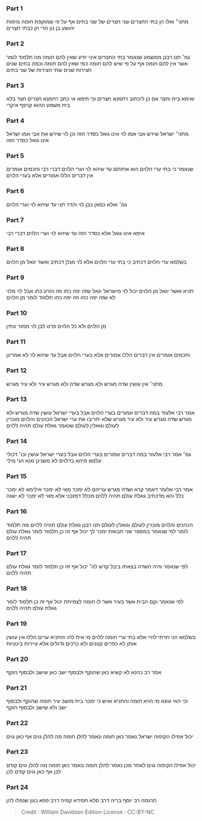 
### Part 1
מתני׳ ואלו הן בתי החצרים שני חצרים של שני בתים אף על פי שמוקפת חומה מימות יהושע בן נון הרי הן כבתי חצרים

### Part 2
גמ׳ תנו רבנן ממשמע שנאמר בתי החצרים איני יודע שאין להם חומה מה תלמוד לומר אשר אין להם חומה אף על פי שיש להם חומה כמי שאין להם חומה וכמה בתים שנים חצירות שנים שתי חצירות של שני בתים

### Part 3
ואימא בית וחצר אם כן ליכתוב רחמנא חצרים וכי תימא אי כתב רחמנא חצרים חצר בלא בית משמע ההוא קרפף איקרי

### Part 4
מתני׳ ישראל שירש אבי אמו לוי אינו גואל כסדר הזה וכן לוי שירש את אבי אמו ישראל אינו גואל כסדר הזה 

### Part 5
שנאמר כי בתי ערי הלוים הוא אחזתם עד שיהא לוי וערי הלוים דברי רבי וחכמים אומרים אין דברים הללו אמורים אלא בערי הלוים

### Part 6
גמ׳ ואלא כמאן כבן לוי והדר תני עד שיהא לוי וערי הלוים

### Part 7
אימא אינו גואל אלא כסדר הזה עד שיהא לוי וערי הלוים דברי רבי

### Part 8
בשלמא ערי הלוים דכתיב כי בתי ערי הלוים אלא לוי מנלן דכתיב ואשר יגאל מן הלוים

### Part 9
תניא ואשר יגאל מן הלוים יכול לוי מישראל יגאל שזה יפה כחו וזה הורע כחו אבל לוי מלוי לא שזה יפה כחו וזה יפה כחו תלמוד לומר מן הלוים

### Part 10
מן הלוים ולא כל הלוים פרט לבן לוי ממזר ונתין

### Part 11
וחכמים אומרים אין דברים הללו אמורים אלא בערי הלוים אבל עד שיהא לוי לא אמרינן

### Part 12
מתני׳ אין עושין שדה מגרש ולא מגרש שדה ולא מגרש עיר ולא עיר מגרש

### Part 13
אמר רבי אלעזר במה דברים אמורים בערי הלוים אבל בערי ישראל עושין שדה מגרש ולא מגרש שדה מגרש עיר ולא עיר מגרש שלא יחריבו את ערי ישראל הכהנים והלוים מוכרין לעולם וגואלין לעולם שנאמר גאלת עולם תהיה ללוים

### Part 14
גמ׳ אמר רבי אלעזר במה דברים אמורים בערי הלוים אבל בערי ישראל עושין וכו׳ דכולי עלמא מיהא בדלוים לא משנינן מנא הני מילי

### Part 15
אמר רבי אלעזר דאמר קרא ושדה מגרש עריהם לא ימכר מאי לא ימכר אילימא לא ימכר כלל והא מדכתיב גאלת עולם תהיה ללוים מכלל דמזבני אלא מאי לא ימכר לא ישנה

### Part 16
הכהנים והלוים מוכרין לעולם וגואלין לעולם תנו רבנן גאלת עולם תהיה ללוים מה תלמוד לומר לפי שנאמר במספר שני תבואת ימכר לך יכול אף זה כן תלמוד לומר גאלת עולם תהיה ללוים

### Part 17
לפי שנאמר והיה השדה בצאתו ביבל קדש לה׳ יכול אף זה כן תלמוד לומר גאלת עולם תהיה ללוים

### Part 18
לפי שנאמר וקם הבית אשר בעיר אשר לו חומה לצמיתת יכול אף זה כן תלמוד לומר גאלת עולם תהיה ללוים

### Part 19
בשלמא הני תרתי לחיי אלא בתי ערי חומה ללוים מי אית להו והתניא ערים הללו אין עושין אותן לא כפרים קטנים ולא כרכים גדולים אלא עיירות בינוניות

### Part 20
אמר רב כהנא לא קשיא כאן שהוקף ולבסוף ישב כאן שישב ולבסוף הוקף

### Part 21
וכי האי גוונא מי הויא חומה והתניא ואיש כי ימכר בית מושב עיר חומה שהוקף ולבסוף ישב ולא שישב ולבסוף הוקף

### Part 22
יכול אפילו הקיפוה ישראל נאמר כאן חומה ונאמר להלן חומה מה להלן גוים אף כאן גוים

### Part 23
יכול אפילו הקיפוה גוים לאחר מכן נאמר להלן חומה ונאמר כאן חומה מה להלן גוים קודם לכן אף כאן גוים קודם לכן

### Part 24
תרגמה רב יוסף בריה דרב סלא חסידא קמיה דרב פפא כגון שנפלו להן

>Credit : William Davidson Edition
>License : CC-BY-NC